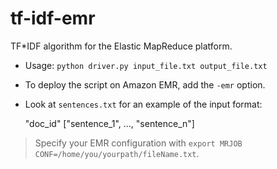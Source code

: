 tf-idf-emr
==========

TF*IDF algorithm for the Elastic MapReduce platform.

* Usage: `python driver.py input_file.txt output_file.txt`
* To deploy the script on Amazon EMR, add the `-emr` option.
* Look at `sentences.txt` for an example of the input format:

    "doc_id" ["sentence_1", ..., "sentence_n"]

> Specify your EMR configuration with `export MRJOB CONF=/home/you/yourpath/fileName.txt`.